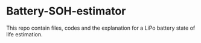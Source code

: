 # Battery-SOH-estimator
This repo contain files, codes and the explanation for a LiPo battery state of life estimation. 
